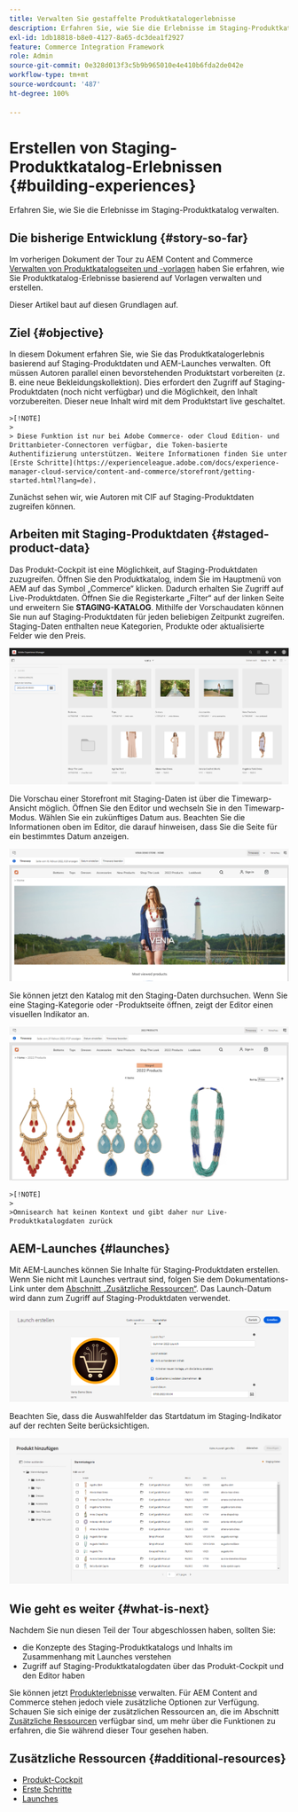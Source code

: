 ```yaml
---
title: Verwalten Sie gestaffelte Produktkatalogerlebnisse
description: Erfahren Sie, wie Sie die Erlebnisse im Staging-Produktkatalog verwalten.
exl-id: 1db18818-b8e0-4127-8a65-dc3dea1f2927
feature: Commerce Integration Framework
role: Admin
source-git-commit: 0e328d013f3c5b9b965010e4e410b6fda2de042e
workflow-type: tm+mt
source-wordcount: '487'
ht-degree: 100%

---
```


# Erstellen von Staging-Produktkatalog-Erlebnissen {#building-experiences}

Erfahren Sie, wie Sie die Erlebnisse im Staging-Produktkatalog verwalten.

## Die bisherige Entwicklung {#story-so-far}

Im vorherigen Dokument der Tour zu AEM Content and Commerce [Verwalten von Produktkatalogseiten und -vorlagen](catalog-templates.md) haben Sie erfahren, wie Sie Produktkatalog-Erlebnisse basierend auf Vorlagen verwalten und erstellen.

Dieser Artikel baut auf diesen Grundlagen auf.

## Ziel {#objective}

In diesem Dokument erfahren Sie, wie Sie das Produktkatalogerlebnis basierend auf Staging-Produktdaten und AEM-Launches verwalten. Oft müssen Autoren parallel einen bevorstehenden Produktstart vorbereiten (z. B. eine neue Bekleidungskollektion). Dies erfordert den Zugriff auf Staging-Produktdaten (noch nicht verfügbar) und die Möglichkeit, den Inhalt vorzubereiten. Dieser neue Inhalt wird mit dem Produktstart live geschaltet.

    >[!NOTE]
    >
    > Diese Funktion ist nur bei Adobe Commerce- oder Cloud Edition- und Drittanbieter-Connectoren verfügbar, die Token-basierte Authentifizierung unterstützen. Weitere Informationen finden Sie unter [Erste Schritte](https://experienceleague.adobe.com/docs/experience-manager-cloud-service/content-and-commerce/storefront/getting-started.html?lang=de).

Zunächst sehen wir, wie Autoren mit CIF auf Staging-Produktdaten zugreifen können.

## Arbeiten mit Staging-Produktdaten {#staged-product-data}

Das Produkt-Cockpit ist eine Möglichkeit, auf Staging-Produktdaten zuzugreifen. Öffnen Sie den Produktkatalog, indem Sie im Hauptmenü von AEM auf das Symbol „Commerce“ klicken. Dadurch erhalten Sie Zugriff auf Live-Produktdaten. Öffnen Sie die Registerkarte „Filter“ auf der linken Seite und erweitern Sie **STAGING-KATALOG**. Mithilfe der Vorschaudaten können Sie nun auf Staging-Produktdaten für jeden beliebigen Zeitpunkt zugreifen. Staging-Daten enthalten neue Kategorien, Produkte oder aktualisierte Felder wie den Preis.

![Staging-Cockpit](assets/staged-cockpit.png)

Die Vorschau einer Storefront mit Staging-Daten ist über die Timewarp-Ansicht möglich. Öffnen Sie den Editor und wechseln Sie in den Timewarp-Modus. Wählen Sie ein zukünftiges Datum aus. Beachten Sie die Informationen oben im Editor, die darauf hinweisen, dass Sie die Seite für ein bestimmtes Datum anzeigen.

![Staging-Timewarp](assets/staged-timewarp.png)

Sie können jetzt den Katalog mit den Staging-Daten durchsuchen. Wenn Sie eine Staging-Kategorie oder -Produktseite öffnen, zeigt der Editor einen visuellen Indikator an.

![Staging-PLP](assets/staged-plp.png)

    >[!NOTE]
    >
    >Omnisearch hat keinen Kontext und gibt daher nur Live-Produktkatalogdaten zurück

## AEM-Launches {#launches}

Mit AEM-Launches können Sie Inhalte für Staging-Produktdaten erstellen. Wenn Sie nicht mit Launches vertraut sind, folgen Sie dem Dokumentations-Link unter dem [Abschnitt „Zusätzliche Ressourcen“](#additional-resources). Das Launch-Datum wird dann zum Zugriff auf Staging-Produktdaten verwendet.

![Staging-Launch](assets/staged-launch.png)

Beachten Sie, dass die Auswahlfelder das Startdatum im Staging-Indikator auf der rechten Seite berücksichtigen.

![Staging-Auswahl](assets/staged-picker.png)

## Wie geht es weiter {#what-is-next}

Nachdem Sie nun diesen Teil der Tour abgeschlossen haben, sollten Sie:

* die Konzepte des Staging-Produktkatalogs und Inhalts im Zusammenhang mit Launches verstehen
* Zugriff auf Staging-Produktkatalogdaten über das Produkt-Cockpit und den Editor haben

Sie können jetzt [Produkterlebnisse](product-experience-management.md) verwalten. Für AEM Content and Commerce stehen jedoch viele zusätzliche Optionen zur Verfügung. Schauen Sie sich einige der zusätzlichen Ressourcen an, die im Abschnitt [Zusätzliche Ressourcen](#additional-resources) verfügbar sind, um mehr über die Funktionen zu erfahren, die Sie während dieser Tour gesehen haben.

## Zusätzliche Ressourcen {#additional-resources}

* [Produkt-Cockpit](/help/commerce-cloud/authoring/product-cockpit.md)
* [Erste Schritte](/help/commerce-cloud/getting-started.md)
* [Launches](/help/sites-cloud/authoring/launches/overview.md)
